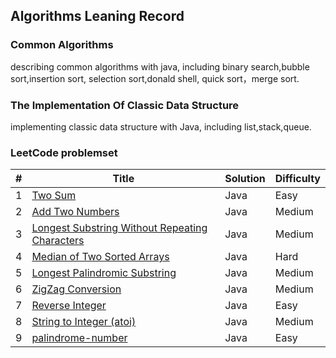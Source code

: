 ## Algorithms Leaning Record

### Common Algorithms
describing common algorithms with java, including binary search,bubble sort,insertion sort,
selection sort,donald shell, quick sort，merge sort.

### The Implementation Of Classic Data Structure
implementing classic data structure with Java, including list,stack,queue.

### LeetCode problemset

| #    | Title                                                        | Solution | Difficulty |
| ---- | ------------------------------------------------------------ | -------- | ---------- |
| 1    | [Two Sum](https://leetcode.com/problems/two-sum)             | Java     | Easy       |
| 2    | [Add Two Numbers](https://leetcode.com/problems/add-two-numbers) | Java     | Medium     |
| 3    | [Longest Substring Without Repeating Characters](https://leetcode.com/problems/longest-substring-without-repeating-characters/) | Java     | Medium     |
| 4    | [Median of Two Sorted Arrays](https://leetcode.com/problems/median-of-two-sorted-arrays) | Java     | Hard       |
| 5    | [Longest Palindromic Substring](https://leetcode.com/problems/longest-palindromic-substring) | Java     | Medium     |
| 6    | [ZigZag Conversion](https://leetcode.com/problems/zigzag-conversion) | Java     | Medium     |
| 7    | [Reverse Integer](https://leetcode.com/problems/reverse-integer) | Java     | Easy       |
| 8    | [String to Integer (atoi)](https://leetcode.com/problems/string-to-integer-atoi) | Java     | Medium     |
| 9    | [palindrome-number](https://leetcode-cn.com/problems/palindrome-number/) | Java     | Easy       |

